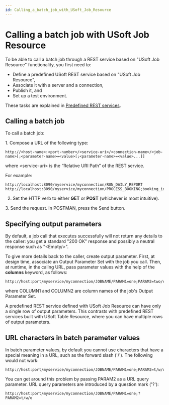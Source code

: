 ```yaml
---
id: Calling_a_batch_job_with_USoft_Job_Resource
---
```


# Calling a batch job with USoft Job Resource

To be able to call a batch job through a REST service based on "USoft Job Resource" functionality, you first need to:

- Define a predefined USoft REST service based on "USoft Job Resource",
- Associate it with a server and a connection,
- Publish it, and
- Set up a test environment.

These tasks are explained in [Predefined REST services](/docs/Services/Predefined_REST_services/Predefined_REST_services.md).

## Calling a batch job

To call a batch job:

1. Compose a URL of the following type:

```
http://<host-name>:<port-number>/<service-uri>/<connection-name>/<job-name>[;<parameter-name>=<value>[;<parameter-name>=<value>...]]
```

where \<service-uri> is the “Relative URI Path” of the REST service.

For example:

```
http://localhost:8090/myservice/myconnection/RUN_DAILY_REPORT
http://localhost:8090/myservice/myconnection/PROCESS_BOOKING;booking_id=1158

```

2. Set the HTTP verb to either **GET** or **POST** (whichever is most intuitive).

3. Send the request. In POSTMAN, press the Send button.

## Specifying output parameters

By default, a job call that executes successfully will not return any details to the caller: you get a standard "200 OK" response and possibly a neutral response such as "\<Empty/>".

To give more details back to the caller, create output parameter. First, at design time, associate an Output Parameter Set with the job you call. Then, at runtime, in the callng URL, pass parameter values with the help of the **columns** keyword, as follows:

```
http://host:port/myservice/myconnection/JOBNAME/PARAM1=one;PARAM2=two/columns;COLUMN1;COLUMN2
```

where COLUMN1 and COLUMN2 are column names of the job's Output Parameter Set.

A predefined REST service defined with USoft Job Resource can have only a single row of output parameters. This contrasts with predefined REST services built with USoft Table Resource, where you can have multiple rows of output parameters.

## URL characters in batch parameter values

In batch parameter values, by default you cannot use characters that have a special meaning in a URL, such as the forward slash ('/'). The following would not work:

```
http://host:port/myservice/myconnection/JOBNAME/PARAM1=one;PARAM2=t/w/o
```

You can get around this problem by passing PARAM2 as a URL query parameter. URL query parameters are introduced by a question mark ('?'):

```
http://host:port/myservice/myconnection/JOBNAME/PARAM1=one;?PARAM2=t/w/o
```

 